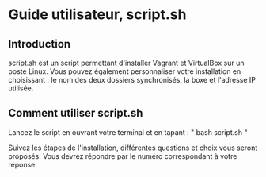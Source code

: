 # Guide utilisateur, script.sh

## Introduction

script.sh est un script permettant d'installer Vagrant et VirtualBox sur un poste Linux.
Vous pouvez également personnaliser votre installation en choisissant : le nom des deux dossiers synchronisés, la boxe et l'adresse IP utilisée.

## Comment utiliser script.sh

Lancez le script en ouvrant votre terminal et en tapant : " bash script.sh "

Suivez les étapes de l'installation, différentes questions et choix vous seront proposés. Vous devrez répondre par le numéro correspondant à votre réponse.